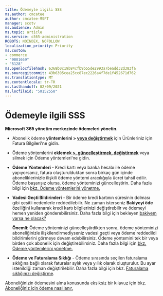 ```yaml
---
title: Ödemeyle ilgili SSS
ms.author: cmcatee
author: cmcatee-MSFT
manager: scotv
ms.audience: Admin
ms.topic: article
ms.service: o365-administration
ROBOTS: NOINDEX, NOFOLLOW
localization_priority: Priority
ms.custom:
- commerce
- "9001669"
- "5128"
ms.openlocfilehash: 6368b0c19b84cfb9b55de2993a7beadd32d383fa
ms.sourcegitcommit: 43b6305cea25cc87ec2226a4f7de1f452671d762
ms.translationtype: MT
ms.contentlocale: tr-TR
ms.lasthandoff: 02/09/2021
ms.locfileid: "50152558"
---
```

# <a name="payment-faq"></a>Ödemeyle ilgili SSS

**Microsoft 365 yönetim merkezinde ödemeleri yönetin.**

- Abonelik ödeme **yöntemlerini > [veya değiştirmek](https://go.microsoft.com/fwlink/p/?linkid=842054)** için Ürünleriniz için Fatura Bilgileri'ne gidin.
- Ödeme yöntemlerini **eklemek [>, güncelleştirmek, değiştirmek](https://go.microsoft.com/fwlink/p/?linkid=2018806)** veya silmek için Ödeme yöntemleri'ne gidin.

- **Ödeme Yöntemleri** - Kredi kartı veya banka hesabı ile ödeme yapıyorsanız, fatura oluşturulduktan sonra birkaç gün içinde aboneliklerinizle ilişkili ödeme yöntemi aracılığıyla ücret tahsil edilir. Ödeme başarısız olursa, ödeme yönteminizi güncelleştirin. Daha fazla bilgi için [bkz. Ödeme yöntemlerini yönetme.](https://docs.microsoft.com/microsoft-365/commerce/billing-and-payments/manage-payment-methods)

- **Vadesi Geçti Bildirimleri** - Bir ödeme kredi kartının süresinin dolması gibi çeşitli nedenlerle reddedilebilir. Ne zaman isterseniz **Bakiyeyi öde** özelliğini kullanarak kredi kartı bilgilerinizi değiştirebilir ve ödemeyi hemen yeniden gönderebilirsiniz. Daha fazla bilgi için bekleyen [bakiyem varsa ne olacak?](https://docs.microsoft.com/microsoft-365/commerce/billing-and-payments/pay-for-your-subscription#what-if-i-have-an-outstanding-balance)

    **Önemli**: Ödeme yönteminizi güncelleştirdikten sonra, ödeme yönteminizi aboneliğinizle ilişkilendirmediyseniz vadesi geçti veya ödeme reddedildi bildirimlerini görmeye devam edebilirsiniz. Ödeme yöntemini tek bir veya birden çok abonelik için değiştirebilirsiniz. Daha fazla bilgi için [bkz. Ödeme yöntemlerini yönetme.](https://docs.microsoft.com/microsoft-365/commerce/billing-and-payments/manage-payment-methods)

- **Ödeme ve Faturalama Sıklığı** - Ödeme sırasında seçilen faturalama sıklığına bağlı olarak faturalar aylık veya yıllık olarak oluşturulur. Bu ayar istenildiği zaman değiştirilebilir. Daha fazla bilgi için bkz. [Faturalama sıklığınızı değiştirme](https://docs.microsoft.com/microsoft-365/commerce/billing-and-payments/change-payment-frequency).

Aboneliğinizin ödemesini alma konusunda eksiksiz bir kılavuz için bkz. [Aboneliğiniz için ödeme nasıllanır.](https://docs.microsoft.com/microsoft-365/commerce/billing-and-payments/pay-for-your-subscription)
